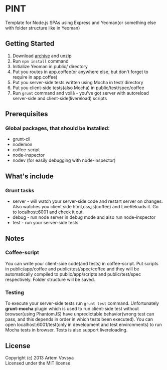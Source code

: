 # PINT

Template for Node.js SPAs using Express and Yeoman(or something else with folder structure like in Yeoman)

## Getting Started

1. Download [archive](https://github.com/avovsya/pint/archive/master.zip) and unzip
2. Run `npm install` command
3. Initialize Yeoman in public/ directory
4. Put you routes in app.coffee(or anywhere else, but don't forget to require in app.coffee)
5. Put you server-side tests written using Mocha in test/ directory
6. Put you client-side tests(also Mocha) in public/test/spec/coffee
7. Run `grunt` command and voilà - you've got server with autoreload server-side and client-side(livereload) scripts 

## Prerequisites

### Global packages, that should be installed:
+ grunt-cli
+ nodemon
+ coffee-script
+ node-inspector
+ nodev (for easily debugging with node-inspector)

## What's include

### Grunt tasks
+ server - will watch your server-side code and restart server on changes. Also watches you client side html,css,js(coffee) and LiveReloads it. Go to localhost:6001 and check it out.
+ debug - run node server in debug mode and also run node-inspector
+ test - run your server-side tests

## Notes

### Coffee-script 
You can write your client-side code(and tests) in coffee-script.
Put scripts in public/app/coffee and public/test/spec/coffee and they will
be automatically compiled to public/app/scripts and public/test/spec
respectively. Folder structure will be saved. 

### Testing
To execute your server-side tests run `grunt test` command. 
Unfortunately **grunt-mocha** plugin which is used to run client-side test without
browser(using PhantomJS) have unpredictable behavior(wrong test can pass, and this depends
in order in which tests been executed). You can open localhost:6001/test(only in development
and test environments) to run Mocha tests in browser. Tests is also support livereloading.

## License
Copyright (c) 2013 Artem Vovsya  
Licensed under the MIT license.
